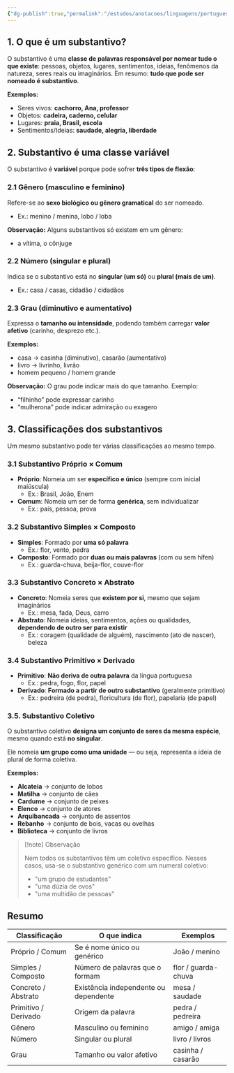 ```yaml
---
{"dg-publish":true,"permalink":"/estudos/anotacoes/linguagens/portugues/1-gramatica/1-1-substantivos/"}
---
```


## 1. O que é um substantivo?

O substantivo é uma **classe de palavras responsável por nomear tudo o que existe**: pessoas, objetos, lugares, sentimentos, ideias, fenômenos da natureza, seres reais ou imaginários. Em resumo: **tudo que pode ser nomeado é substantivo**.

**Exemplos:**

- Seres vivos: **cachorro, Ana, professor**
- Objetos: **cadeira, caderno, celular**
- Lugares: **praia, Brasil, escola**
- Sentimentos/Ideias: **saudade, alegria, liberdade**

## 2. Substantivo é uma classe variável

O substantivo é **variável** porque pode sofrer **três tipos de flexão**:

### 2.1 Gênero (masculino e feminino)

Refere-se ao **sexo biológico ou gênero gramatical** do ser nomeado.

- Ex.: menino / menina, lobo / loba

**Observação:** Alguns substantivos só existem em um gênero:

- a vítima, o cônjuge

### 2.2 Número (singular e plural)

Indica se o substantivo está no **singular (um só)** ou **plural (mais de um)**.

- Ex.: casa / casas, cidadão / cidadãos

### 2.3 Grau (diminutivo e aumentativo)

Expressa o **tamanho ou intensidade**, podendo também carregar **valor afetivo** (carinho, desprezo etc.).

**Exemplos:**

- casa → casinha (diminutivo), casarão (aumentativo)
- livro → livrinho, livrão
- homem pequeno / homem grande

**Observação:** O grau pode indicar mais do que tamanho. Exemplo:

- “filhinho” pode expressar carinho
- “mulherona” pode indicar admiração ou exagero

## 3. Classificações dos substantivos

Um mesmo substantivo pode ter várias classificações ao mesmo tempo.

### 3.1 Substantivo Próprio × Comum

- **Próprio**: Nomeia um ser **específico e único** (sempre com inicial maiúscula)
    - Ex.: Brasil, João, Enem
- **Comum**: Nomeia um ser de forma **genérica**, sem individualizar
    - Ex.: país, pessoa, prova

### 3.2 Substantivo Simples × Composto

- **Simples**: Formado por **uma só palavra**
    - Ex.: flor, vento, pedra
- **Composto**: Formado por **duas ou mais palavras** (com ou sem hífen)
    - Ex.: guarda-chuva, beija-flor, couve-flor

### 3.3 Substantivo Concreto × Abstrato

- **Concreto**: Nomeia seres que **existem por si**, mesmo que sejam imaginários
    - Ex.: mesa, fada, Deus, carro
- **Abstrato**: Nomeia ideias, sentimentos, ações ou qualidades, **dependendo de outro ser para existir**
    - Ex.: coragem (qualidade de alguém), nascimento (ato de nascer), beleza

### 3.4 Substantivo Primitivo × Derivado

- **Primitivo**: **Não deriva de outra palavra** da língua portuguesa
    - Ex.: pedra, fogo, flor, papel
- **Derivado**: **Formado a partir de outro substantivo** (geralmente primitivo)
    - Ex.: pedreira (de pedra), floricultura (de flor), papelaria (de papel)

### 3.5. Substantivo Coletivo

O substantivo coletivo **designa um conjunto de seres da mesma espécie**, mesmo quando está **no singular**.

Ele nomeia **um grupo como uma unidade** — ou seja, representa a ideia de plural de forma coletiva.

**Exemplos:**

- **Alcateia** → conjunto de lobos
- **Matilha** → conjunto de cães
- **Cardume** → conjunto de peixes
- **Elenco** → conjunto de atores
- **Arquibancada** → conjunto de assentos
- **Rebanho** → conjunto de bois, vacas ou ovelhas
- **Biblioteca** → conjunto de livros

> [!note] Observação
> 
> Nem todos os substantivos têm um coletivo específico. Nesses casos, usa-se o substantivo genérico com um numeral coletivo:
> - "um grupo de estudantes"
> - "uma dúzia de ovos"
> - "uma multidão de pessoas"

## Resumo

|Classificação|O que indica|Exemplos|
|---|---|---|
|Próprio / Comum|Se é nome único ou genérico|João / menino|
|Simples / Composto|Número de palavras que o formam|flor / guarda-chuva|
|Concreto / Abstrato|Existência independente ou dependente|mesa / saudade|
|Primitivo / Derivado|Origem da palavra|pedra / pedreira|
|Gênero|Masculino ou feminino|amigo / amiga|
|Número|Singular ou plural|livro / livros|
|Grau|Tamanho ou valor afetivo|casinha / casarão|
